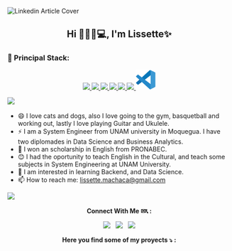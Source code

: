 ![Linkedin Article Cover](https://user-images.githubusercontent.com/29384646/175851936-4c724fba-a10c-4b53-a883-09e77c2d92cf.png)
<h2 align="center">Hi 👋👩‍💻💻, I'm Lissette✨</h2>

###  🚀  Principal Stack:
  
<p align="center"> 
    <a href="https://developer.mozilla.org/en-US/docs/Web/JavaScript" target="_blank"> <img src="https://img.icons8.com/color/48/000000/javascript.png"/> </a> 
    <a href="https://www.w3.org/html/" target="_blank"> <img src="https://img.icons8.com/color/48/000000/html-5.png"/> </a> 
    <a href="https://www.w3schools.com/css/" target="_blank"> <img src="https://img.icons8.com/color/48/000000/css3.png"/> </a>
    <a href="https://reactjs.org/" target="_blank"> <img src="https://img.icons8.com/color/48/000000/react-native.png"/> </a>
    <a href="https://www.figma.com/" target="_blank"> <img src="https://img.icons8.com/office/45/000000/figma.png"/> </a>
    <a href="https://git-scm.com/" target="_blank"> <img src="https://img.icons8.com/color/48/000000/git.png"/> </a>
    <a href="https://vscode.dev/" target="_blank"> <img src="https://github.com/devicons/devicon/blob/master/icons/vscode/vscode-original.svg" width="45" height="45"/>     </a>
</p>

<img src="https://user-images.githubusercontent.com/73097560/115834477-dbab4500-a447-11eb-908a-139a6edaec5c.gif">

- 😄 I love cats and dogs, also I love going to the gym, basquetball and working out, lastly I love playing Guitar and Ukulele.
- ⚡ I am a System Engineer from UNAM university in Moquegua. I have two diplomades in Data Science and Business Analytics.
- 🌱 I won an scholarship in English from PRONABEC.
- 😊 I had the oportunity to teach English in the Cultural, and teach some subjects in System Engineering at UNAM University.
- 🌟 I am interested in learning Backend, and Data Science.
- 📫 How to reach me: lissette.machaca@gmail.com

<img src="https://user-images.githubusercontent.com/73097560/115834477-dbab4500-a447-11eb-908a-139a6edaec5c.gif">

<p align="center"><strong>Connect With Me ✉📞 :</strong></p>
<div align="center" align=center> 
  <a href="mailto:lissette.machaca@gmail.com"><img src="https://img.icons8.com/fluency/48/000000/gmail.png"/></a>
  &nbsp;
  <a href="[https://www.linkedin.com/in/nicol-mm/](https://www.linkedin.com/in/lissette-machaca-a3b400137/)">
  <img src="https://img.icons8.com/fluency/48/000000/linkedin.png"/></a>
  &nbsp;
  <a href="[https://github.com/nicolmendoza?tab=repositories](https://github.com/Anamelba?tab=repositories)">
  <img src="https://img.icons8.com/fluency/48/000000/github.png"/></a>
  
<p align="center"><strong>Here you find some of my proyects ⤵ :</strong></p>
